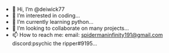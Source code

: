 - 👋 Hi, I’m @deiwick77
- 👀 I’m interested in coding...
- 🌱 I’m currently learning python...
- 💞️ I’m looking to collaborate on many projects...
- 📫 How to reach me: email: spidermaninfinity191@gmail.com
discord:psychic the ripper#9195...

<!---
deiwick77/deiwick77 is a ✨ special ✨ repository because its `README.md` (this file) appears on your GitHub profile.
You can click the Preview link to take a look at your changes.
--->
